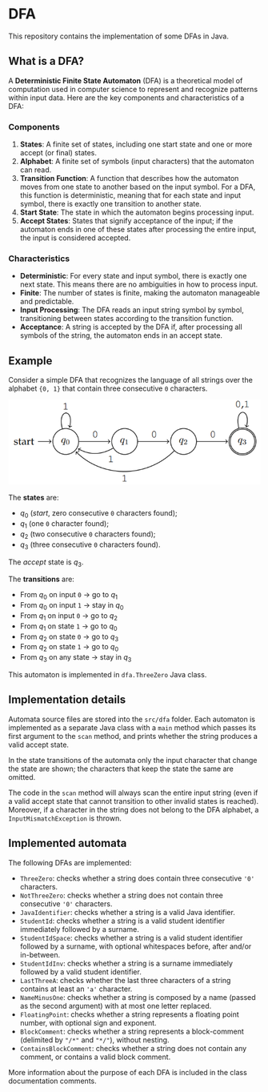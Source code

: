 # DFA

This repository contains the implementation of some DFAs in Java.

## What is a DFA?

A **Deterministic Finite State Automaton** (DFA) is a theoretical model of computation used in computer science to
represent and recognize patterns within input data. Here are the key components and characteristics of a DFA:

### Components

1. **States**: A finite set of states, including one start state and one or more accept (or final) states.
2. **Alphabet**: A finite set of symbols (input characters) that the automaton can read.
3. **Transition Function**: A function that describes how the automaton moves from one state to another based on the
   input symbol. For a DFA, this function is deterministic, meaning that for each state and input symbol, there is
   exactly one transition to another state.
4. **Start State**: The state in which the automaton begins processing input.
5. **Accept States**: States that signify acceptance of the input; if the automaton ends in one of these states after
   processing the entire input, the input is considered accepted.

### Characteristics

- **Deterministic**: For every state and input symbol, there is exactly one next state. This means there are no
  ambiguities in how to process input.
- **Finite**: The number of states is finite, making the automaton manageable and predictable.
- **Input Processing**: The DFA reads an input string symbol by symbol, transitioning between states according to the
  transition function.
- **Acceptance**: A string is accepted by the DFA if, after processing all symbols of the string, the automaton ends in
  an accept state.

## Example

Consider a simple DFA that recognizes the language of all strings over the alphabet `{0, 1}` that contain three
consecutive `0` characters.

![](.media/dfa1.png)

The **states** are:

+ $q_0$ (_start_, zero consecutive `0` characters found);
+ $q_1$ (one `0` character found);
+ $q_2$ (two consecutive `0` characters found);
+ $q_3$ (three consecutive `0` characters found).

The _accept_ state is $q_3$.

The **transitions** are:

+ From $q_0$ on input `0` → go to $q_1$
+ From $q_0$ on input `1` → stay in $q_0$
+ From $q_1$ on input `0` → go to $q_2$
+ From $q_1$ on state `1` → go to $q_0$
+ From $q_2$ on state `0` → go to $q_3$
+ From $q_2$ on state `1` → go to $q_0$
+ From $q_3$ on any state → stay in $q_3$

This automaton is implemented in `dfa.ThreeZero` Java class.

## Implementation details

Automata source files are stored into the `src/dfa` folder.
Each automaton is implemented as a separate Java class with a `main` method which passes its first argument to the
`scan`
method, and prints whether the string produces a valid accept state.

In the state transitions of the automata only the input character that change the state are shown; the characters that
keep the state the same are omitted.

The code in the `scan` method will always scan the entire input string (even if a valid accept state that cannot
transition
to other invalid states is reached). Moreover, if a character in the string does not belong to the DFA alphabet, a
`InputMismatchException` is thrown.

## Implemented automata

The following DFAs are implemented:

+ `ThreeZero`: checks whether a string does contain three consecutive `'0'` characters.
+ `NotThreeZero`: checks whether a string does not contain three consecutive `'0'` characters.
+ `JavaIdentifier`: checks whether a string is a valid Java identifier.
+ `StudentId`: checks whether a string is a valid student identifier immediately followed by a surname.
+ `StudentIdSpace`: checks whether a string is a valid student identifier followed by a surname, with optional
  whitespaces before, after and/or in-between.
+ `StudentIdInv`: checks whether a string is a surname immediately followed by a valid student identifier.
+ `LastThreeA`: checks whether the last three characters of a string contains at least an `'a'` character.
+ `NameMinusOne`: checks whether a string is composed by a name (passed as the second argument) with at most one letter
  replaced.
+ `FloatingPoint`: checks whether a string represents a floating point number, with optional sign and exponent.
+ `BlockComment`: checks whether a string represents a block-comment (delimited by `"/*"` and `"*/"`), without nesting.
+ `ContainsBlockComment`: checks whether a string does not contain any comment, or contains a valid block comment.

More information about the purpose of each DFA is included in the class documentation comments.